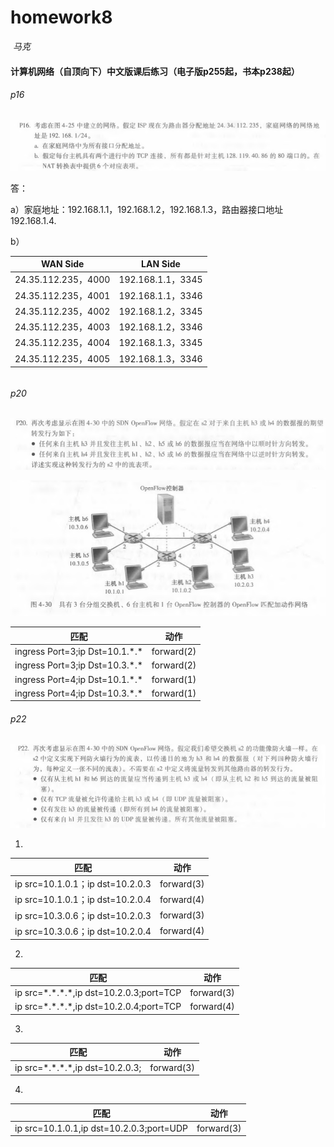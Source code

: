 # homework8

​										*马克*

#### 计算机网络（自顶向下）中文版课后练习（电子版p255起，书本p238起）

###### p16

![](./p16.png)

答：

a）家庭地址：192.168.1.1，192.168.1.2，192.168.1.3，路由器接口地址192.168.1.4.

b）

| WAN Side            | LAN Side          |
| ------------------- | ----------------- |
| 24.35.112.235，4000 | 192.168.1.1，3345 |
| 24.35.112.235，4001 | 192.168.1.1，3346 |
| 24.35.112.235，4002 | 192.168.1.2，3345 |
| 24.35.112.235，4003 | 192.168.1.2，3346 |
| 24.35.112.235，4004 | 192.168.1.3，3345 |
| 24.35.112.235，4005 | 192.168.1.3，3346 |

###### 

###### p20

![](./p20.png)

![](./pic4_30.png)

| 匹配                            | 动作       |
| ------------------------------- | ---------- |
| ingress Port=3;ip Dst=10.1.\*.* | forward(2) |
| ingress Port=3;ip Dst=10.3.\*.* | forward(2) |
| ingress Port=4;ip Dst=10.1.\*.* | forward(1) |
| ingress Port=4;ip Dst=10.3.\*.* | forward(1) |

###### p22

![](./p22.png)

1.

| 匹配                             | 动作       |
| -------------------------------- | ---------- |
| ip src=10.1.0.1；ip dst=10.2.0.3 | forward(3) |
| ip src=10.1.0.1；ip dst=10.2.0.4 | forward(4) |
| ip src=10.3.0.6；ip dst=10.2.0.3 | forward(3) |
| ip src=10.3.0.6；ip dst=10.2.0.4 | forward(4) |

2.

| 匹配                                       | 动作       |
| ------------------------------------------ | ---------- |
| ip src=\*.\*.\*.*,ip dst=10.2.0.3;port=TCP | forward(3) |
| ip src=\*.\*.\*.*,ip dst=10.2.0.4;port=TCP | forward(4) |

3.

| 匹配                               | 动作       |
| ---------------------------------- | ---------- |
| ip src=\*.\*.\*.*,ip dst=10.2.0.3; | forward(3) |

4.

| 匹配                                     | 动作       |
| ---------------------------------------- | ---------- |
| ip src=10.1.0.1,ip dst=10.2.0.3;port=UDP | forward(3) |

